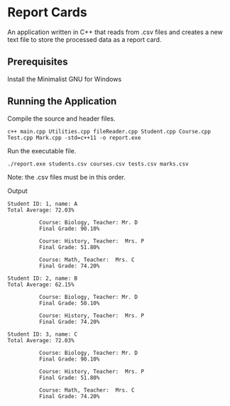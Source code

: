 # Report Cards

An application written in C++ that reads from .csv files and creates a new text file to store the processed data as a report card.

## Prerequisites
Install the Minimalist GNU for Windows

## Running the Application

Compile the source and header files.
```
c++ main.cpp Utilities.cpp fileReader.cpp Student.cpp Course.cpp Test.cpp Mark.cpp -std=c++11 -o report.exe
```

Run the executable file.
```
./report.exe students.csv courses.csv tests.csv marks.csv
```

Note: the .csv files must be in this order.

Output
```
Student ID: 1, name: A
Total Average: 72.03%

          Course: Biology, Teacher: Mr. D
          Final Grade: 90.10%

          Course: History, Teacher:  Mrs. P
          Final Grade: 51.80%

          Course: Math, Teacher:  Mrs. C
          Final Grade: 74.20%

Student ID: 2, name: B
Total Average: 62.15%

          Course: Biology, Teacher: Mr. D
          Final Grade: 50.10%

          Course: History, Teacher:  Mrs. P
          Final Grade: 74.20%

Student ID: 3, name: C
Total Average: 72.03%

          Course: Biology, Teacher: Mr. D
          Final Grade: 90.10%

          Course: History, Teacher:  Mrs. P
          Final Grade: 51.80%

          Course: Math, Teacher:  Mrs. C
          Final Grade: 74.20%
```